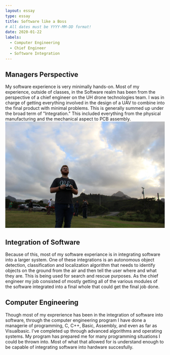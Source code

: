 ```yaml
---
layout: essay
type: essay
title: Software like a Boss
# All dates must be YYYY-MM-DD format!
date: 2020-01-22
labels:
  - Computer Engineering
  - Chief Engineer
  - Software Integration
---
```


## Managers Perspective
My software experience is very minimally hands-on. Most of my experience, outside of classes, in the Software realm has been from the perspective of a chief engineer on the UH drone technologies team. I was in charge of getting everything involved in the design of a UAV to combine into the final product with minimal problems. This is generally summed up under the broad term of "Integration." This included everything from the physical manufacturing and the mechanical aspect to PCB assembly.
<img class="ui Large left centered rounded image" src="../images/Piloting.jpg">

## Integration of Software
Because of this, most of my software experiance is in integrating software into a larger system. One of these integrations is an autonomous object detection, classification and localization algorithm that needs to identify objects on the ground from the air and then tell the user where and what they are. This is being used for search and rescue purposes. As the chief engineer my job consisted of mostly getting all of the various modules of the software integrated into a final whole that could get the final job done.

## Computer Engineering

Though most of my exprerience has been in the integration of software into software, through the computer engineering program I have done a managerie of programming, C, C++, Basic, Assembly, and even as far as Visualbasic. I've completed up through advanced algorithms and operating systems. My program has prepared me for many programming situations I could be thrown into. Most of what that allowed for is understand enough to be capable of integrating software into hardware succesfully. 

